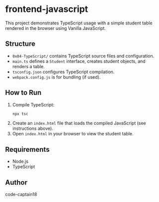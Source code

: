 # frontend-javascript

This project demonstrates TypeScript usage with a simple student table rendered in the browser using Vanilla JavaScript.

## Structure

- `0x04-TypeScript/` contains TypeScript source files and configuration.
- `main.ts` defines a `Student` interface, creates student objects, and renders a table.
- `tsconfig.json` configures TypeScript compilation.
- `webpack.config.js` is for bundling (if used).

## How to Run

1. Compile TypeScript:
   ```bash
   npx tsc
   ```
2. Create an `index.html` file that loads the compiled JavaScript (see instructions above).
3. Open `index.html` in your browser to view the student table.

## Requirements

- Node.js
- TypeScript

## Author

code-captain18
